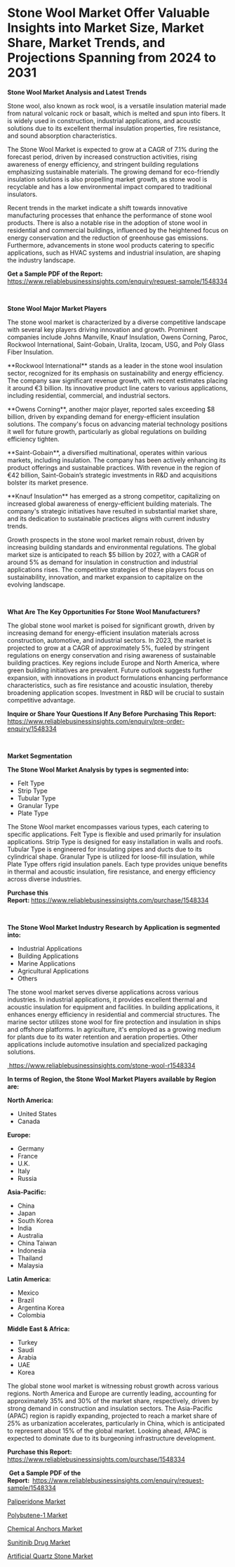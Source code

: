 <p><h1>Stone Wool Market Offer Valuable Insights into Market Size, Market Share, Market Trends, and Projections Spanning from 2024 to 2031</h1></p><p><strong>Stone Wool Market Analysis and Latest Trends</strong></p>
<p><p>Stone wool, also known as rock wool, is a versatile insulation material made from natural volcanic rock or basalt, which is melted and spun into fibers. It is widely used in construction, industrial applications, and acoustic solutions due to its excellent thermal insulation properties, fire resistance, and sound absorption characteristics. </p><p>The Stone Wool Market is expected to grow at a CAGR of 7.1% during the forecast period, driven by increased construction activities, rising awareness of energy efficiency, and stringent building regulations emphasizing sustainable materials. The growing demand for eco-friendly insulation solutions is also propelling market growth, as stone wool is recyclable and has a low environmental impact compared to traditional insulators. </p><p>Recent trends in the market indicate a shift towards innovative manufacturing processes that enhance the performance of stone wool products. There is also a notable rise in the adoption of stone wool in residential and commercial buildings, influenced by the heightened focus on energy conservation and the reduction of greenhouse gas emissions. Furthermore, advancements in stone wool products catering to specific applications, such as HVAC systems and industrial insulation, are shaping the industry landscape.</p></p>
<p><strong>Get a Sample PDF of the Report:&nbsp;</strong> <a href="https://www.reliablebusinessinsights.com/enquiry/request-sample/1548334?utm_campaign=57&utm_medium=2&utm_source=Github&utm_content=ia&utm_term=14112024&utm_id=stone-wool">https://www.reliablebusinessinsights.com/enquiry/request-sample/1548334</a></p>
<p>&nbsp;</p>
<p><strong>Stone Wool Major Market Players</strong></p>
<p><p>The stone wool market is characterized by a diverse competitive landscape with several key players driving innovation and growth. Prominent companies include Johns Manville, Knauf Insulation, Owens Corning, Paroc, Rockwool International, Saint-Gobain, Uralita, Izocam, USG, and Poly Glass Fiber Insulation. </p><p>**Rockwool International** stands as a leader in the stone wool insulation sector, recognized for its emphasis on sustainability and energy efficiency. The company saw significant revenue growth, with recent estimates placing it around €3 billion. Its innovative product line caters to various applications, including residential, commercial, and industrial sectors.</p><p>**Owens Corning**, another major player, reported sales exceeding $8 billion, driven by expanding demand for energy-efficient insulation solutions. The company's focus on advancing material technology positions it well for future growth, particularly as global regulations on building efficiency tighten.</p><p>**Saint-Gobain**, a diversified multinational, operates within various markets, including insulation. The company has been actively enhancing its product offerings and sustainable practices. With revenue in the region of €42 billion, Saint-Gobain’s strategic investments in R&D and acquisitions bolster its market presence.</p><p>**Knauf Insulation** has emerged as a strong competitor, capitalizing on increased global awareness of energy-efficient building materials. The company's strategic initiatives have resulted in substantial market share, and its dedication to sustainable practices aligns with current industry trends.</p><p>Growth prospects in the stone wool market remain robust, driven by increasing building standards and environmental regulations. The global market size is anticipated to reach $5 billion by 2027, with a CAGR of around 5% as demand for insulation in construction and industrial applications rises. The competitive strategies of these players focus on sustainability, innovation, and market expansion to capitalize on the evolving landscape.</p></p>
<p>&nbsp;</p>
<p><strong>What Are The Key Opportunities For Stone Wool Manufacturers?</strong></p>
<p><p>The global stone wool market is poised for significant growth, driven by increasing demand for energy-efficient insulation materials across construction, automotive, and industrial sectors. In 2023, the market is projected to grow at a CAGR of approximately 5%, fueled by stringent regulations on energy conservation and rising awareness of sustainable building practices. Key regions include Europe and North America, where green building initiatives are prevalent. Future outlook suggests further expansion, with innovations in product formulations enhancing performance characteristics, such as fire resistance and acoustic insulation, thereby broadening application scopes. Investment in R&D will be crucial to sustain competitive advantage.</p></p>
<p><strong>Inquire or Share Your Questions If Any Before Purchasing This Report:</strong> <a href="https://www.reliablebusinessinsights.com/enquiry/pre-order-enquiry/1548334?utm_campaign=57&utm_medium=2&utm_source=Github&utm_content=ia&utm_term=14112024&utm_id=stone-wool">https://www.reliablebusinessinsights.com/enquiry/pre-order-enquiry/1548334</a></p>
<p>&nbsp;</p>
<p><strong>Market Segmentation</strong></p>
<p><strong>The Stone Wool Market Analysis by types is segmented into:</strong></p>
<p><ul><li>Felt Type</li><li>Strip Type</li><li>Tubular Type</li><li>Granular Type</li><li>Plate Type</li></ul></p>
<p><p>The Stone Wool market encompasses various types, each catering to specific applications. Felt Type is flexible and used primarily for insulation applications. Strip Type is designed for easy installation in walls and roofs. Tubular Type is engineered for insulating pipes and ducts due to its cylindrical shape. Granular Type is utilized for loose-fill insulation, while Plate Type offers rigid insulation panels. Each type provides unique benefits in thermal and acoustic insulation, fire resistance, and energy efficiency across diverse industries.</p></p>
<p><strong>Purchase this Report:&nbsp;</strong><a href="https://www.reliablebusinessinsights.com/purchase/1548334?utm_campaign=57&utm_medium=2&utm_source=Github&utm_content=ia&utm_term=14112024&utm_id=stone-wool">https://www.reliablebusinessinsights.com/purchase/1548334</a></p>
<p>&nbsp;</p>
<p><strong>The Stone Wool Market Industry Research by Application is segmented into:</strong></p>
<p><ul><li>Industrial Applications</li><li>Building Applications</li><li>Marine Applications</li><li>Agricultural Applications</li><li>Others</li></ul></p>
<p><p>The stone wool market serves diverse applications across various industries. In industrial applications, it provides excellent thermal and acoustic insulation for equipment and facilities. In building applications, it enhances energy efficiency in residential and commercial structures. The marine sector utilizes stone wool for fire protection and insulation in ships and offshore platforms. In agriculture, it's employed as a growing medium for plants due to its water retention and aeration properties. Other applications include automotive insulation and specialized packaging solutions.</p></p>
<p><a href="https://www.reliablebusinessinsights.com/stone-wool-r1548334?utm_campaign=57&utm_medium=2&utm_source=Github&utm_content=ia&utm_term=14112024&utm_id=stone-wool">&nbsp;https://www.reliablebusinessinsights.com/stone-wool-r1548334</a></p>
<p><strong>In terms of Region, the Stone Wool Market Players available by Region are:</strong></p>
<p>
    <p> <strong> North America: </strong>
        <ul>
            <li>United States</li>
            <li>Canada</li>
        </ul>
        </p> 
    <p> <strong> Europe: </strong>
        <ul>
            <li>Germany</li>
            <li>France</li>
            <li>U.K.</li>
            <li>Italy</li>
            <li>Russia</li>
        </ul>
        </p> 
    <p> <strong> Asia-Pacific: </strong>
        <ul>
            <li>China</li>
            <li>Japan</li>
            <li>South Korea</li>
            <li>India</li>
            <li>Australia</li>
            <li>China Taiwan</li>
            <li>Indonesia</li>
            <li>Thailand</li>
            <li>Malaysia</li>
        </ul>
        </p> 
    <p> <strong> Latin America: </strong>
        <ul>
            <li>Mexico</li>
            <li>Brazil</li>
            <li>Argentina Korea</li>
            <li>Colombia</li>
        </ul>
        </p> 
    <p> <strong> Middle East & Africa: </strong>
        <ul>
            <li>Turkey</li>
            <li>Saudi</li>
            <li>Arabia</li>
            <li>UAE</li>
            <li>Korea</li>
        </ul>
    </p>
    </p>
<p><p>The global stone wool market is witnessing robust growth across various regions. North America and Europe are currently leading, accounting for approximately 35% and 30% of the market share, respectively, driven by strong demand in construction and insulation sectors. The Asia-Pacific (APAC) region is rapidly expanding, projected to reach a market share of 25% as urbanization accelerates, particularly in China, which is anticipated to represent about 15% of the global market. Looking ahead, APAC is expected to dominate due to its burgeoning infrastructure development.</p></p>
<p><strong>Purchase this Report: </strong><a href="https://www.reliablebusinessinsights.com/purchase/1548334?utm_campaign=57&utm_medium=2&utm_source=Github&utm_content=ia&utm_term=14112024&utm_id=stone-wool">https://www.reliablebusinessinsights.com/purchase/1548334</a></p>
<p>&nbsp;<strong>Get a Sample PDF of the Report:&nbsp;&nbsp;</strong><a href="https://www.reliablebusinessinsights.com/enquiry/request-sample/1548334?utm_campaign=57&utm_medium=2&utm_source=Github&utm_content=ia&utm_term=14112024&utm_id=stone-wool">https://www.reliablebusinessinsights.com/enquiry/request-sample/1548334</a></p>
<p><strong></strong></p>
<p><p><a href="https://issuu.com/reportprime-2/docs/paliperidone-market-size-2030.pptx_2a813f5365b6fd?utm_campaign=57&utm_medium=2&utm_source=Github&utm_content=ia&utm_term=14112024&utm_id=stone-wool">Paliperidone Market</a></p><p><a href="https://www.linkedin.com/pulse/global-polybutene-1-market-trends-analysis-future-growth-prospects-g3jcc?utm_campaign=57&utm_medium=2&utm_source=Github&utm_content=ia&utm_term=14112024&utm_id=stone-wool">Polybutene-1 Market</a></p><p><a href="https://www.linkedin.com/pulse/chemical-anchors-market-trends-growth-outlook-2024-2031-nuwnc?utm_campaign=57&utm_medium=2&utm_source=Github&utm_content=ia&utm_term=14112024&utm_id=stone-wool">Chemical Anchors Market</a></p><p><a href="https://issuu.com/reportprime-2/docs/sunitinib-drug-market-size-2030.ppt_c1b0e4b9032582?utm_campaign=57&utm_medium=2&utm_source=Github&utm_content=ia&utm_term=14112024&utm_id=stone-wool">Sunitinib Drug Market</a></p><p><a href="https://github.com/AshrafKhan865/Market-Research-Report-List-1/blob/main/artificial-quartz-stone-market.md?utm_campaign=57&utm_medium=2&utm_source=Github&utm_content=ia&utm_term=14112024&utm_id=stone-wool">Artificial Quartz Stone Market</a></p></p>